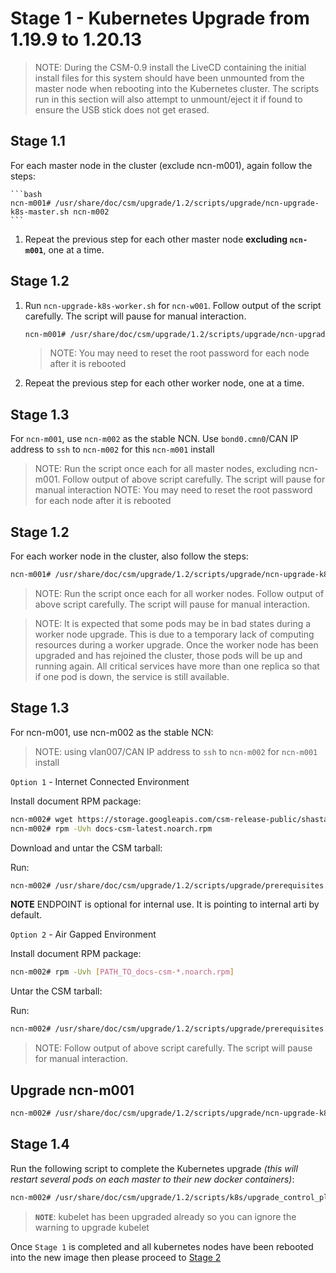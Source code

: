 # Stage 1 - Kubernetes Upgrade from 1.19.9 to 1.20.13

> NOTE: During the CSM-0.9 install the LiveCD containing the initial install files for this system should have been unmounted from the master node when rebooting into the Kubernetes cluster. The scripts run in this section will also attempt to unmount/eject it if found to ensure the USB stick does not get erased.

## Stage 1.1

For each master node in the cluster (exclude ncn-m001), again follow the steps:

    ```bash
    ncn-m001# /usr/share/doc/csm/upgrade/1.2/scripts/upgrade/ncn-upgrade-k8s-master.sh ncn-m002
    ```
    
1. Repeat the previous step for each other master node **excluding `ncn-m001`**, one at a time.

## Stage 1.2

1. Run `ncn-upgrade-k8s-worker.sh` for `ncn-w001`. Follow output of the script carefully. The script will pause for manual interaction.

    ```bash
    ncn-m001# /usr/share/doc/csm/upgrade/1.2/scripts/upgrade/ncn-upgrade-k8s-worker.sh ncn-w001
    ```
    
    > NOTE: You may need to reset the root password for each node after it is rebooted

1. Repeat the previous step for each other worker node, one at a time.

## Stage 1.3

For `ncn-m001`, use `ncn-m002` as the stable NCN. Use `bond0.cmn0`/CAN IP address to `ssh` to `ncn-m002` for this `ncn-m001` install

> NOTE: Run the script once each for all master nodes, excluding ncn-m001. Follow output of above script carefully. The script will pause for manual interaction
> NOTE: You may need to reset the root password for each node after it is rebooted

## Stage 1.2

For each worker node in the cluster, also follow the steps:

```bash
ncn-m001# /usr/share/doc/csm/upgrade/1.2/scripts/upgrade/ncn-upgrade-k8s-worker.sh ncn-w002
```

> NOTE: Run the script once each for all worker nodes. Follow output of above script carefully. The script will pause for manual interaction.

> NOTE: It is expected that some pods may be in bad states during a worker node upgrade. This is due to a temporary lack of computing resources during a worker upgrade. Once the worker node has been upgraded and has rejoined the cluster, those pods will be up and running again. All critical services have more than one replica so that if one pod is down, the service is still available.

## Stage 1.3

For ncn-m001, use ncn-m002 as the stable NCN:
> NOTE: using vlan007/CAN IP address to `ssh` to `ncn-m002` for `ncn-m001` install

`Option 1` - Internet Connected Environment

Install document RPM package:

```bash
ncn-m002# wget https://storage.googleapis.com/csm-release-public/shasta-1.5/docs-csm/docs-csm-latest.noarch.rpm
ncn-m002# rpm -Uvh docs-csm-latest.noarch.rpm
```

Download and untar the CSM tarball:

Run:

```bash
ncn-m002# /usr/share/doc/csm/upgrade/1.2/scripts/upgrade/prerequisites.sh --csm-version [CSM_RELEASE] --endpoint [ENDPOINT]
```

**NOTE** ENDPOINT is optional for internal use. It is pointing to internal arti by default.

`Option 2` - Air Gapped Environment

Install document RPM package:

```bash
ncn-m002# rpm -Uvh [PATH_TO_docs-csm-*.noarch.rpm]
```

Untar the CSM tarball:

Run:

```bash
ncn-m002# /usr/share/doc/csm/upgrade/1.2/scripts/upgrade/prerequisites.sh --csm-version [CSM_RELEASE] --tarball-file [PATH_TO_CSM_TARBALL_FILE]
```

> NOTE: Follow output of above script carefully. The script will pause for manual interaction.

## Upgrade ncn-m001

```bash
ncn-m002# /usr/share/doc/csm/upgrade/1.2/scripts/upgrade/ncn-upgrade-k8s-master.sh ncn-m001
```

## Stage 1.4

Run the following script to complete the Kubernetes upgrade _(this will restart several pods on each master to their new docker containers)_:

```bash
ncn-m002# /usr/share/doc/csm/upgrade/1.2/scripts/k8s/upgrade_control_plane.sh
```

> **`NOTE`**: kubelet has been upgraded already so you can ignore the warning to upgrade kubelet

Once `Stage 1` is completed and all kubernetes nodes have been rebooted into the new image then please proceed to [Stage 2](Stage_2.md)
